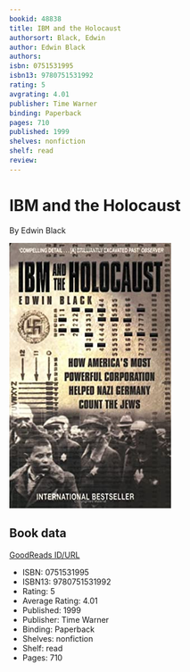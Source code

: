 ```yaml
---
bookid: 48838
title: IBM and the Holocaust
authorsort: Black, Edwin
author: Edwin Black
authors: 
isbn: 0751531995
isbn13: 9780751531992
rating: 5
avgrating: 4.01
publisher: Time Warner
binding: Paperback
pages: 710
published: 1999
shelves: nonfiction
shelf: read
review: 
---
```


# IBM and the Holocaust

By Edwin Black

![](../../assets/bookcovers/1170356670l/48838._SY475_.jpg)

## Book data

[GoodReads ID/URL](https://www.goodreads.com/book/show/48838)

- ISBN: 0751531995
- ISBN13: 9780751531992
- Rating: 5
- Average Rating: 4.01
- Published: 1999
- Publisher: Time Warner
- Binding: Paperback
- Shelves: nonfiction
- Shelf: read
- Pages: 710

